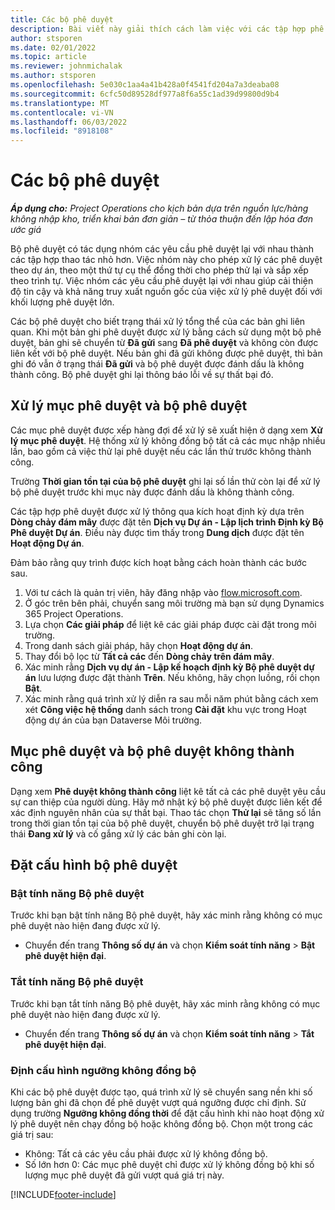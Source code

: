 ```yaml
---
title: Các bộ phê duyệt
description: Bài viết này giải thích cách làm việc với các tập hợp phê duyệt, yêu cầu và tập hợp con của các hoạt động đó.
author: stsporen
ms.date: 02/01/2022
ms.topic: article
ms.reviewer: johnmichalak
ms.author: stsporen
ms.openlocfilehash: 5e030c1aa4a41b428a0f4541fd204a7a3deaba08
ms.sourcegitcommit: 6cfc50d89528df977a8f6a55c1ad39d99800d9b4
ms.translationtype: MT
ms.contentlocale: vi-VN
ms.lasthandoff: 06/03/2022
ms.locfileid: "8918108"
---
```

# <a name="approval-sets"></a>Các bộ phê duyệt

_**Áp dụng cho:** Project Operations cho kịch bản dựa trên nguồn lực/hàng không nhập kho, triển khai bản đơn giản – từ thỏa thuận đến lập hóa đơn ước giá_

Bộ phê duyệt có tác dụng nhóm các yêu cầu phê duyệt lại với nhau thành các tập hợp thao tác nhỏ hơn. Việc nhóm này cho phép xử lý các phê duyệt theo dự án, theo một thứ tự cụ thể đồng thời cho phép thử lại và sắp xếp theo trình tự. Việc nhóm các yêu cầu phê duyệt lại với nhau giúp cải thiện độ tin cậy và khả năng truy xuất nguồn gốc của việc xử lý phê duyệt đối với khối lượng phê duyệt lớn.

Các bộ phê duyệt cho biết trạng thái xử lý tổng thể của các bản ghi liên quan. Khi một bản ghi phê duyệt được xử lý bằng cách sử dụng một bộ phê duyệt, bản ghi sẽ chuyển từ **Đã gửi** sang **Đã phê duyệt** và không còn được liên kết với bộ phê duyệt. Nếu bản ghi đã gửi không được phê duyệt, thì bản ghi đó vẫn ở trạng thái **Đã gửi** và bộ phê duyệt được đánh dấu là không thành công. Bộ phê duyệt ghi lại thông báo lỗi về sự thất bại đó.

## <a name="processing-approvals-and-approval-sets"></a>Xử lý mục phê duyệt và bộ phê duyệt
Các mục phê duyệt được xếp hàng đợi để xử lý sẽ xuất hiện ở dạng xem **Xử lý mục phê duyệt**. Hệ thống xử lý không đồng bộ tất cả các mục nhập nhiều lần, bao gồm cả việc thử lại phê duyệt nếu các lần thử trước không thành công.

Trường **Thời gian tồn tại của bộ phê duyệt** ghi lại số lần thử còn lại để xử lý bộ phê duyệt trước khi mục này được đánh dấu là không thành công.

Các tập hợp phê duyệt được xử lý thông qua kích hoạt định kỳ dựa trên **Dòng chảy đám mây** được đặt tên **Dịch vụ Dự án - Lập lịch trình Định kỳ Bộ Phê duyệt Dự án**. Điều này được tìm thấy trong **Dung dịch** được đặt tên **Hoạt động Dự án**. 

Đảm bảo rằng quy trình được kích hoạt bằng cách hoàn thành các bước sau.

1. Với tư cách là quản trị viên, hãy đăng nhập vào [flow.microsoft.com](https://powerautomate.microsoft.com).
2. Ở góc trên bên phải, chuyển sang môi trường mà bạn sử dụng Dynamics 365 Project Operations.
3. Lựa chọn **Các giải pháp** để liệt kê các giải pháp được cài đặt trong môi trường.
4. Trong danh sách giải pháp, hãy chọn **Hoạt động dự án**.
5. Thay đổi bộ lọc từ **Tất cả các** đến **Dòng chảy trên đám mây**.
6. Xác minh rằng **Dịch vụ dự án - Lập kế hoạch định kỳ Bộ phê duyệt dự án** lưu lượng được đặt thành **Trên**. Nếu không, hãy chọn luồng, rồi chọn **Bật**.
7. Xác minh rằng quá trình xử lý diễn ra sau mỗi năm phút bằng cách xem xét **Công việc hệ thống** danh sách trong **Cài đặt** khu vực trong Hoạt động dự án của bạn Dataverse Môi trường.

## <a name="failed-approvals-and-approval-sets"></a>Mục phê duyệt và bộ phê duyệt không thành công
Dạng xem **Phê duyệt không thành công** liệt kê tất cả các phê duyệt yêu cầu sự can thiệp của người dùng. Hãy mở nhật ký bộ phê duyệt được liên kết để xác định nguyên nhân của sự thất bại.
Thao tác chọn **Thử lại** sẽ tăng số lần trong thời gian tồn tại của bộ phê duyệt, chuyển bộ phê duyệt trở lại trạng thái **Đang xử lý** và cố gắng xử lý các bản ghi còn lại.

## <a name="configure-approval-sets"></a>Đặt cấu hình bộ phê duyệt

### <a name="enable-the-approval-sets-feature"></a>Bật tính năng Bộ phê duyệt
Trước khi bạn bật tính năng Bộ phê duyệt, hãy xác minh rằng không có mục phê duyệt nào hiện đang được xử lý.

- Chuyển đến trang **Thông số dự án** và chọn **Kiểm soát tính năng** > **Bật phê duyệt hiện đại**.

### <a name="turn-off-the-approval-sets-feature"></a>Tắt tính năng Bộ phê duyệt
Trước khi bạn tắt tính năng Bộ phê duyệt, hãy xác minh rằng không có mục phê duyệt nào hiện đang được xử lý.

- Chuyển đến trang **Thông số dự án** và chọn **Kiểm soát tính năng** > **Tắt phê duyệt hiện đại**.

### <a name="configuring-the-asynchronous-threshold"></a>Định cấu hình ngưỡng không đồng bộ 
Khi các bộ phê duyệt được tạo, quá trình xử lý sẽ chuyển sang nền khi số lượng bản ghi đã chọn để phê duyệt vượt quá ngưỡng được chỉ định. Sử dụng trường **Ngưỡng không đồng thời** để đặt cấu hình khi nào hoạt động xử lý phê duyệt nên chạy đồng bộ hoặc không đồng bộ. Chọn một trong các giá trị sau:

  - Không: Tất cả các yêu cầu phải được xử lý không đồng bộ. 
  - Số lớn hơn 0: Các mục phê duyệt chỉ được xử lý không đồng bộ khi số lượng mục phê duyệt đã gửi vượt quá giá trị này.

[!INCLUDE[footer-include](../includes/footer-banner.md)]
